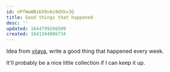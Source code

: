 ```yaml
---
id: nPfWwWBiKX9nAs9dXkx3Q
title: Good things that happened
desc: ''
updated: 1644799266509
created: 1641344806734
---
```


Idea from [vijaya](https://twitter.com/vijaya2296), write a good thing that happened every week.

It'll probably be a nice little collection if I can keep it up.
